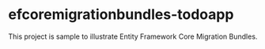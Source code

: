 # efcoremigrationbundles-todoapp
This project is sample to illustrate Entity Framework Core Migration Bundles. 
